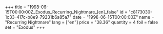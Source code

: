 +++
title = "1998-06-15T00:00:00Z_Exodus_Recurring_Nightmare_[en]_false"
id = "c8173030-1c33-417c-b8e9-79231b6a85a7"
date = "1998-06-15T00:00:00Z"
name = "Recurring Nightmare"
lang = ["en"]
price = "38.36"
quantity = 4
foil = false
set = "Exodus"
+++
